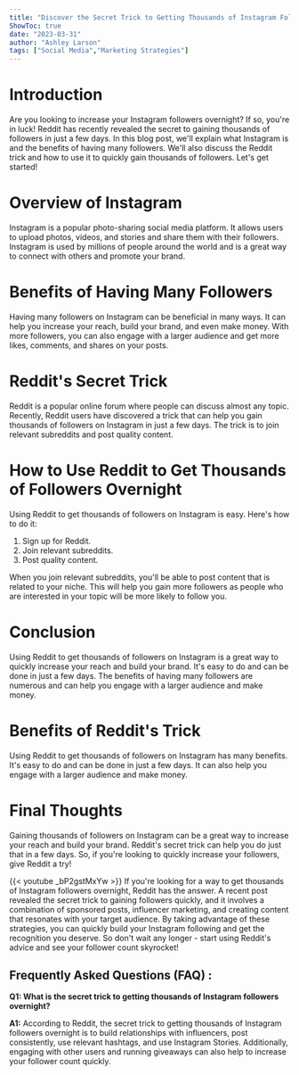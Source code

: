 ```yaml
---
title: "Discover the Secret Trick to Getting Thousands of Instagram Followers Overnight - Reddit Reveals All!"
ShowToc: true 
date: "2023-03-31"
author: "Ashley Larson" 
tags: ["Social Media","Marketing Strategies"]
---
```

# Introduction

Are you looking to increase your Instagram followers overnight? If so, you're in luck! Reddit has recently revealed the secret to gaining thousands of followers in just a few days. In this blog post, we'll explain what Instagram is and the benefits of having many followers. We'll also discuss the Reddit trick and how to use it to quickly gain thousands of followers. Let's get started!

# Overview of Instagram

Instagram is a popular photo-sharing social media platform. It allows users to upload photos, videos, and stories and share them with their followers. Instagram is used by millions of people around the world and is a great way to connect with others and promote your brand.

# Benefits of Having Many Followers

Having many followers on Instagram can be beneficial in many ways. It can help you increase your reach, build your brand, and even make money. With more followers, you can also engage with a larger audience and get more likes, comments, and shares on your posts.

# Reddit's Secret Trick

Reddit is a popular online forum where people can discuss almost any topic. Recently, Reddit users have discovered a trick that can help you gain thousands of followers on Instagram in just a few days. The trick is to join relevant subreddits and post quality content.

# How to Use Reddit to Get Thousands of Followers Overnight

Using Reddit to get thousands of followers on Instagram is easy. Here's how to do it:

1. Sign up for Reddit.
2. Join relevant subreddits.
3. Post quality content.

When you join relevant subreddits, you'll be able to post content that is related to your niche. This will help you gain more followers as people who are interested in your topic will be more likely to follow you.

# Conclusion

Using Reddit to get thousands of followers on Instagram is a great way to quickly increase your reach and build your brand. It's easy to do and can be done in just a few days. The benefits of having many followers are numerous and can help you engage with a larger audience and make money.

# Benefits of Reddit's Trick

Using Reddit to get thousands of followers on Instagram has many benefits. It's easy to do and can be done in just a few days. It can also help you engage with a larger audience and make money.

# Final Thoughts

Gaining thousands of followers on Instagram can be a great way to increase your reach and build your brand. Reddit's secret trick can help you do just that in a few days. So, if you're looking to quickly increase your followers, give Reddit a try!

{{< youtube _bP2gstMxYw >}} 
If you're looking for a way to get thousands of Instagram followers overnight, Reddit has the answer. A recent post revealed the secret trick to gaining followers quickly, and it involves a combination of sponsored posts, influencer marketing, and creating content that resonates with your target audience. By taking advantage of these strategies, you can quickly build your Instagram following and get the recognition you deserve. So don't wait any longer - start using Reddit's advice and see your follower count skyrocket!

## Frequently Asked Questions (FAQ) :
**Q1: What is the secret trick to getting thousands of Instagram followers overnight?**

**A1:** According to Reddit, the secret trick to getting thousands of Instagram followers overnight is to build relationships with influencers, post consistently, use relevant hashtags, and use Instagram Stories. Additionally, engaging with other users and running giveaways can also help to increase your follower count quickly.


